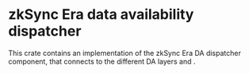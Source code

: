 # zkSync Era data availability dispatcher

This crate contains an implementation of the zkSync Era DA dispatcher component, that connects to the different DA
layers and .
